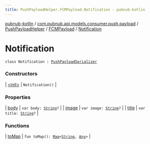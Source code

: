 ```yaml
---
title: PushPayloadHelper.FCMPayload.Notification - pubnub-kotlin
---
```


[pubnub-kotlin](../../../../index.html) / [com.pubnub.api.models.consumer.push.payload](../../../index.html) / [PushPayloadHelper](../../index.html) / [FCMPayload](../index.html) / [Notification](./index.html)

# Notification

`class Notification : `[`PushPayloadSerializer`](../../../-push-payload-serializer/index.html)

### Constructors

| [&lt;init&gt;](-init-.html) | `Notification()` |

### Properties

| [body](body.html) | `var body: `[`String`](https://kotlinlang.org/api/latest/jvm/stdlib/kotlin/-string/index.html)`?` |
| [image](image.html) | `var image: `[`String`](https://kotlinlang.org/api/latest/jvm/stdlib/kotlin/-string/index.html)`?` |
| [title](title.html) | `var title: `[`String`](https://kotlinlang.org/api/latest/jvm/stdlib/kotlin/-string/index.html)`?` |

### Functions

| [toMap](to-map.html) | `fun toMap(): `[`Map`](https://kotlinlang.org/api/latest/jvm/stdlib/kotlin.collections/-map/index.html)`<`[`String`](https://kotlinlang.org/api/latest/jvm/stdlib/kotlin/-string/index.html)`, `[`Any`](https://kotlinlang.org/api/latest/jvm/stdlib/kotlin/-any/index.html)`>` |

